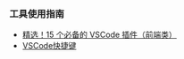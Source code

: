 ### 工具使用指南

- [精选！15 个必备的 VSCode 插件（前端类）](https://zhuanlan.zhihu.com/p/27905838)
- [VSCode快捷键](https://code.visualstudio.com/shortcuts/keyboard-shortcuts-windows.pdf)